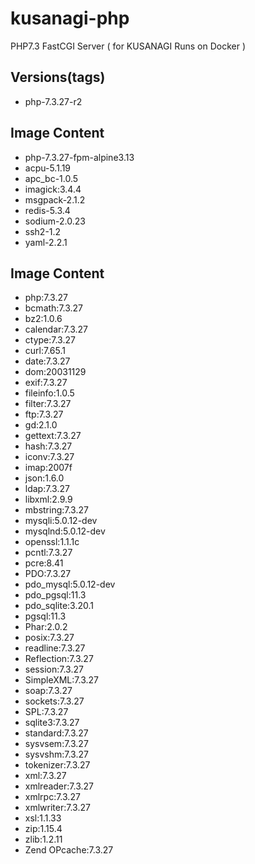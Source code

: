 # kusanagi-php
PHP7.3 FastCGI Server ( for KUSANAGI Runs on Docker )

## Versions(tags)
- php-7.3.27-r2

## Image Content
- php-7.3.27-fpm-alpine3.13
- acpu-5.1.19
- apc_bc-1.0.5
- imagick:3.4.4
- msgpack-2.1.2
- redis-5.3.4
- sodium-2.0.23
- ssh2-1.2
- yaml-2.2.1

## Image Content
- php:7.3.27
- bcmath:7.3.27
- bz2:1.0.6
- calendar:7.3.27
- ctype:7.3.27
- curl:7.65.1
- date:7.3.27
- dom:20031129
- exif:7.3.27
- fileinfo:1.0.5
- filter:7.3.27
- ftp:7.3.27
- gd:2.1.0
- gettext:7.3.27
- hash:7.3.27
- iconv:7.3.27
- imap:2007f
- json:1.6.0
- ldap:7.3.27
- libxml:2.9.9
- mbstring:7.3.27
- mysqli:5.0.12-dev
- mysqlnd:5.0.12-dev
- openssl:1.1.1c
- pcntl:7.3.27
- pcre:8.41
- PDO:7.3.27
- pdo_mysql:5.0.12-dev
- pdo_pgsql:11.3
- pdo_sqlite:3.20.1
- pgsql:11.3
- Phar:2.0.2
- posix:7.3.27
- readline:7.3.27
- Reflection:7.3.27
- session:7.3.27
- SimpleXML:7.3.27
- soap:7.3.27
- sockets:7.3.27
- SPL:7.3.27
- sqlite3:7.3.27
- standard:7.3.27
- sysvsem:7.3.27
- sysvshm:7.3.27
- tokenizer:7.3.27
- xml:7.3.27
- xmlreader:7.3.27
- xmlrpc:7.3.27
- xmlwriter:7.3.27
- xsl:1.1.33
- zip:1.15.4
- zlib:1.2.11
- Zend OPcache:7.3.27

